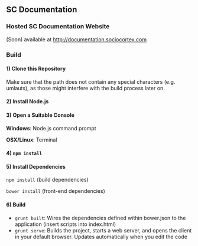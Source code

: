 ## SC Documentation

### Hosted SC Documentation Website
(Soon) available at http://documentation.sociocortex.com

### Build
#### 1) Clone this Repository
Make sure that the path does not contain any special characters (e.g. umlauts), as those might interfere with the build process later on.

#### 2) Install Node.js

#### 3) Open a Suitable Console
**Windows**: Node.js command prompt

**OSX/Linux**: Terminal
#### 4) `npm install`

#### 5) Install Dependencies
`npm install` (build dependencies)

`bower install` (front-end dependencies)

#### 6) Build
- `grunt built`: Wires the dependencies defined within bower.json to the application (insert scripts into index.html)
- `grunt serve`: Builds the project, starts a web server, and opens the client in your default browser. Updates automatically when you edit the code
````